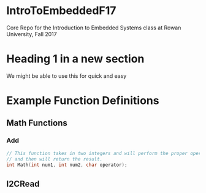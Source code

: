 # IntroToEmbeddedF17
Core Repo for the Introduction to Embedded Systems class at Rowan University, Fall 2017


# Heading 1 in a new section
We might be able to use this for quick and easy 

# Example Function Definitions

## Math Functions

### Add
```c
// This function takes in two integers and will perform the proper operation
// and then will return the result.
int Math(int num1, int num2, char operator);
```

## I2CRead
